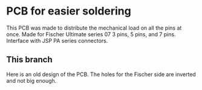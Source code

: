 # PCB for easier soldering

This PCB was made to distribute the mechanical load on all the pins at once.
Made for Fischer Ultimate series 07 3 pins, 5 pins, and 7 pins. Interface with JSP PA series connectors.

## This branch 

Here is an old design of the PCB. The holes for the Fischer side are inverted and not big enough.